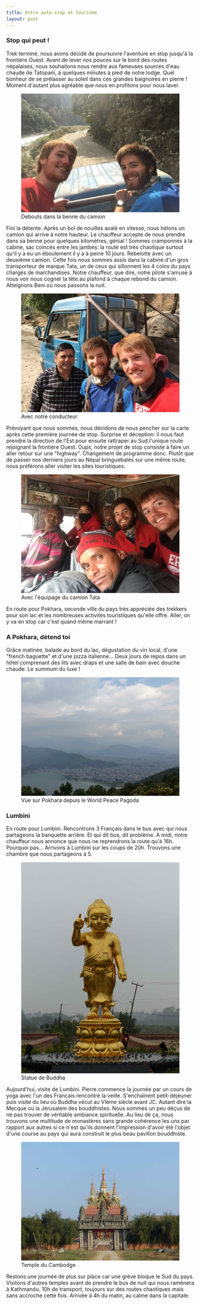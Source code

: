 ```yaml
---
title: Entre auto-stop et tourisme
layout: post
---
```


### Stop qui peut !

Trek terminé, nous avons décidé de poursuivre l'aventure en stop jusqu'à la frontière Ouest. Avant de lever nos pouces sur le bord des routes népalaises, nous souhaitons nous rendre aux fameuses sources d'eau chaude de Tatopani, à quelques minutes à pied de notre lodge. Quel bonheur de se prélasser au soleil dans ces grandes baignoires en pierre ! Moment d'autant plus agréable que nous en profitons pour nous laver. 


<figure>
   <img src="/media/img/9/asset-3.jpg" />
   <figcaption>Debouts dans la benne du camion</figcaption>
</figure>


Fini la détente. Après un bol de nouilles avalé en vitesse, nous hélons un camion qui arrive à notre hauteur. Le chauffeur accepte de nous prendre dans sa benne pour quelques kilomètres, génial ! Sommes cramponnés à la cabine, sac coincés entre les jambes: la route est très chaotique surtout qu'il y a eu un éboulement il y a à peine 10 jours. Rebelotte avec un deuxième camion. Cette fois nous sommes assis dans la cabine d'un gros transporteur de marque Tata, un de ceux qui sillonnent les 4 coins du pays chargés de marchandises. Notre chauffeur, que dire, notre pilote s'amuse à nous voir nous cogner la tête au plafond à chaque rebond du camion. Atteignons Beni où nous passons la nuit. 


<figure>
   <img src="/media/img/9/asset.jpg" />
   <figcaption>Avec notre conducteur</figcaption>
</figure>

Prévoyant que nous sommes, nous décidons de nous pencher sur la carte après cette première journée de stop. Surprise et déception: il nous faut prendre la direction de l'Est pour ensuite rattraper au Sud l'unique route rejoignant la frontière Ouest. Oups, notre projet de stop consiste à faire un aller retour sur une "highway". Changement de programme donc. Plutôt que de passer nos derniers jours au Népal bringuebalés sur une même route, nous préférons aller visiter les sites touristiques. 


<figure>
   <img src="/media/img/9/asset-2.jpg" />
   <figcaption>Avec l'équipage du camion Tata</figcaption>
</figure>

En route pour Pokhara, seconde ville du pays très appréciée des trekkers pour son lac et les nombreuses activités touristiques qu'elle offre. Aller, on y va en stop car c'est quand même marrant !

### A Pokhara, détend toi

Grâce matinée, balade au bord du lac, dégustation du vin local, d'une "french baguette" et d'une pizza italienne... Deux jours de repos dans un hôtel comprenant des lits avec draps et une salle de bain avec douche chaude. Le summum du luxe !


<figure>
   <img src="/media/img/9/asset-4.jpg" />
   <figcaption>Vue sur Pokhara depuis le World Peace Pagoda</figcaption>
</figure>

### Lumbini

En route pour Lumbini. Rencontrons 3 Français dans le bus avec qui nous partageons la banquette arrière. Et qui dit bus, dit problème. À midi, notre chauffeur nous annonce que nous ne reprendrons la route qu'à 16h. Pourquoi pas... Arrivons à Lumbini sur les coups de 20h. Trouvons une chambre que nous partageons à 5. 


<figure>
   <img src="/media/img/9/asset-5.jpg" />
   <figcaption>Statue de Buddha</figcaption>
</figure>

Aujourd'hui, visite de Lumbini. Pierre commence la journée par un cours de yoga avec l'un des Francais rencontré la veille. S'enchaînent petit-déjeuner puis visite du lieu où Buddha vécut au VIème siècle avant JC. Autant dire la Mecque ou la Jérusalem des bouddhistes. Nous sommes un peu déçus de ne pas trouver de véritable ambiance spirituelle. Au lieu de ça, nous trouvons une multitude de monastères sans grande cohérence les uns par rapport aux autres si ce n'est qu'ils donnent l'impression d'avoir été l'objet d'une course au pays qui aura construit le plus beau pavillon bouddhiste. 

<figure>
   <img src="/media/img/9/asset-10.jpg" />
   <figcaption>Temple du Cambodge</figcaption>
</figure>

Restons une journée de plus sur place car une grève bloque le Sud du pays. Visitons d'autres temples avant de prendre le bus de nuit qui nous ramènera à Kathmandu. 10h de transport, toujours sur des routes chaotiques mais sans accroche cette fois. Arrivée à 4h du matin, au calme dans la capitale. 
